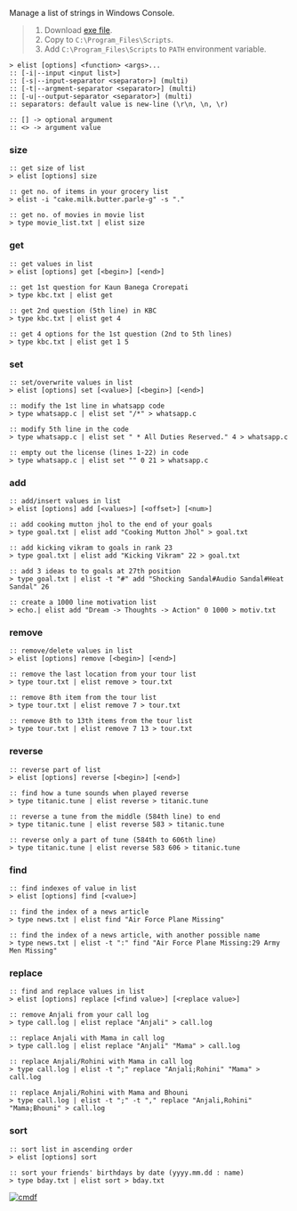 Manage a list of strings in Windows Console.
> 1. Download [exe file](https://github.com/cmdf/extra-list/releases/download/1.0.0/elist.exe).
> 2. Copy to `C:\Program_Files\Scripts`.
> 3. Add `C:\Program_Files\Scripts` to `PATH` environment variable.


```batch
> elist [options] <function> <args>...
:: [-i|--input <input list>]
:: [-s|--input-separator <separator>] (multi)
:: [-t|--argment-separator <separator>] (multi)
:: [-u|--output-separator <separator>] (multi)
:: separators: default value is new-line (\r\n, \n, \r)

:: [] -> optional argument
:: <> -> argument value
```


### size

```batch
:: get size of list
> elist [options] size
```

```batch
:: get no. of items in your grocery list
> elist -i "cake.milk.butter.parle-g" -s "."

:: get no. of movies in movie list
> type movie_list.txt | elist size
```


### get

```batch
:: get values in list
> elist [options] get [<begin>] [<end>]
```

```batch
:: get 1st question for Kaun Banega Crorepati
> type kbc.txt | elist get

:: get 2nd question (5th line) in KBC
> type kbc.txt | elist get 4

:: get 4 options for the 1st question (2nd to 5th lines)
> type kbc.txt | elist get 1 5
```


### set

```batch
:: set/overwrite values in list
> elist [options] set [<value>] [<begin>] [<end>]
```

```batch
:: modify the 1st line in whatsapp code
> type whatsapp.c | elist set "/*" > whatsapp.c

:: modify 5th line in the code
> type whatsapp.c | elist set " * All Duties Reserved." 4 > whatsapp.c

:: empty out the license (lines 1-22) in code
> type whatsapp.c | elist set "" 0 21 > whatsapp.c
```


### add

```batch
:: add/insert values in list
> elist [options] add [<values>] [<offset>] [<num>]
```

```batch
:: add cooking mutton jhol to the end of your goals
> type goal.txt | elist add "Cooking Mutton Jhol" > goal.txt

:: add kicking vikram to goals in rank 23
> type goal.txt | elist add "Kicking Vikram" 22 > goal.txt

:: add 3 ideas to to goals at 27th position
> type goal.txt | elist -t "#" add "Shocking Sandal#Audio Sandal#Heat Sandal" 26

:: create a 1000 line motivation list
> echo.| elist add "Dream -> Thoughts -> Action" 0 1000 > motiv.txt
```


### remove

```batch
:: remove/delete values in list
> elist [options] remove [<begin>] [<end>]
```

```batch
:: remove the last location from your tour list
> type tour.txt | elist remove > tour.txt

:: remove 8th item from the tour list
> type tour.txt | elist remove 7 > tour.txt

:: remove 8th to 13th items from the tour list
> type tour.txt | elist remove 7 13 > tour.txt
```

### reverse

```batch
:: reverse part of list
> elist [options] reverse [<begin>] [<end>]
```

```batch
:: find how a tune sounds when played reverse
> type titanic.tune | elist reverse > titanic.tune

:: reverse a tune from the middle (584th line) to end
> type titanic.tune | elist reverse 583 > titanic.tune

:: reverse only a part of tune (584th to 606th line)
> type titanic.tune | elist reverse 583 606 > titanic.tune
```


### find

```batch
:: find indexes of value in list
> elist [options] find [<value>]
```

```batch
:: find the index of a news article
> type news.txt | elist find "Air Force Plane Missing"

:: find the index of a news article, with another possible name
> type news.txt | elist -t ":" find "Air Force Plane Missing:29 Army Men Missing"
```


### replace

```batch
:: find and replace values in list
> elist [options] replace [<find value>] [<replace value>]
```

```batch
:: remove Anjali from your call log
> type call.log | elist replace "Anjali" > call.log

:: replace Anjali with Mama in call log
> type call.log | elist replace "Anjali" "Mama" > call.log

:: replace Anjali/Rohini with Mama in call log
> type call.log | elist -t ";" replace "Anjali;Rohini" "Mama" > call.log

:: replace Anjali/Rohini with Mama and Bhouni
> type call.log | elist -t ";" -t "," replace "Anjali,Rohini" "Mama;Bhouni" > call.log
```


### sort

```batch
:: sort list in ascending order
> elist [options] sort
```

```batch
:: sort your friends' birthdays by date (yyyy.mm.dd : name)
> type bday.txt | elist sort > bday.txt
```


[![cmdf](https://i.imgur.com/awzNy3a.jpg)](https://cmdf.github.io)
